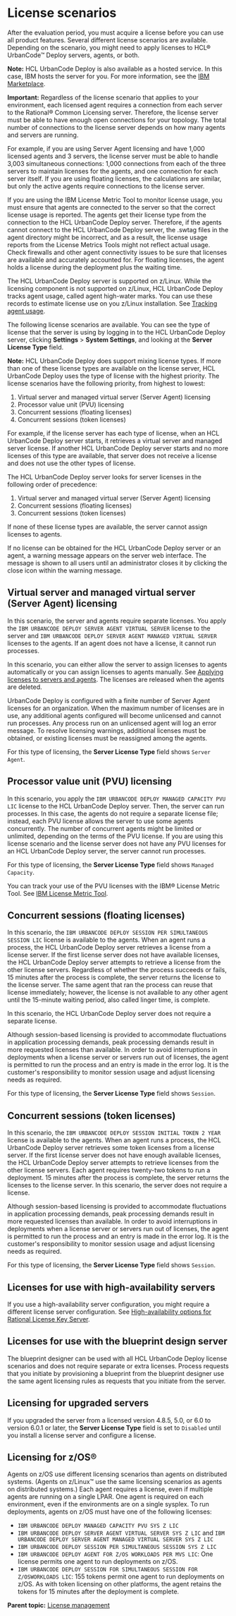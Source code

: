 # License scenarios

After the evaluation period, you must acquire a license before you can use all product features. Several different license scenarios are available. Depending on the scenario, you might need to apply licenses to HCL® UrbanCode™ Deploy servers, agents, or both.

**Note:** HCL UrbanCode Deploy is also available as a hosted service. In this case, IBM hosts the server for you. For more information, see the [IBM Marketplace](https://www.ibm.com/us-en/marketplace/application-release-automation).

**Important:** Regardless of the license scenario that applies to your environment, each licensed agent requires a connection from each server to the Rational® Common Licensing server. Therefore, the license server must be able to have enough open connections for your topology. The total number of connections to the license server depends on how many agents and servers are running.

For example, if you are using Server Agent licensing and have 1,000 licensed agents and 3 servers, the license server must be able to handle 3,003 simultaneous connections: 1,000 connections from each of the three servers to maintain licenses for the agents, and one connection for each server itself. If you are using floating licenses, the calculations are similar, but only the active agents require connections to the license server.

If you are using the IBM License Metric Tool to monitor license usage, you must ensure that agents are connected to the server so that the correct license usage is reported. The agents get their license type from the connection to the HCL UrbanCode Deploy server. Therefore, if the agents cannot connect to the HCL UrbanCode Deploy server, the .swtag files in the agent directory might be incorrect, and as a result, the license usage reports from the License Metrics Tools might not reflect actual usage. Check firewalls and other agent connectivity issues to be sure that licenses are available and accurately accounted for. For floating licenses, the agent holds a license during the deployment plus the waiting time.

The HCL UrbanCode Deploy server is supported on z/Linux. While the licensing component is not supported on z/Linux, HCL UrbanCode Deploy tracks agent usage, called agent high-water marks. You can use these records to estimate license use on you z/Linux installation. See [Tracking agent usage](../../com.ibm.udeploy.doc/topics/license_agentTracking.md).

The following license scenarios are available. You can see the type of license that the server is using by logging in to the HCL UrbanCode Deploy server, clicking **Settings** \> **System Settings**, and looking at the **Server License Type** field.

**Note:** HCL UrbanCode Deploy does support mixing license types. If more than one of these license types are available on the license server, HCL UrbanCode Deploy uses the type of license with the highest priority. The license scenarios have the following priority, from highest to lowest:

1.  Virtual server and managed virtual server \(Server Agent\) licensing
2.  Processor value unit \(PVU\) licensing
3.  Concurrent sessions \(floating licenses\)
4.  Concurrent sessions \(token licenses\)

For example, if the license server has each type of license, when an HCL UrbanCode Deploy server starts, it retrieves a virtual server and managed server license. If another HCL UrbanCode Deploy server starts and no more licenses of this type are available, that server does not receive a license and does not use the other types of license.

The HCL UrbanCode Deploy server looks for server licenses in the following order of precedence:

1.  Virtual server and managed virtual server \(Server Agent\) licensing
2.  Concurrent sessions \(floating licenses\)
3.  Concurrent sessions \(token licenses\)

If none of these license types are available, the server cannot assign licenses to agents.

If no license can be obtained for the HCL UrbanCode Deploy server or an agent, a warning message appears on the server web interface. The message is shown to all users until an administrator closes it by clicking the close icon within the warning message.

## Virtual server and managed virtual server \(Server Agent\) licensing

In this scenario, the server and agents require separate licenses. You apply the `IBM URBANCODE DEPLOY SERVER AGENT VIRTUAL SERVER` license to the server and `IBM URBANCODE DEPLOY SERVER AGENT MANAGED VIRTUAL SERVER` licenses to the agents. If an agent does not have a license, it cannot run processes.

In this scenario, you can either allow the server to assign licenses to agents automatically or you can assign licenses to agents manually. See [Applying licenses to servers and agents](license_apply.md). The licenses are released when the agents are deleted.

UrbanCode Deploy is configured with a finite number of Server Agent licenses for an organization. When the maximum number of licenses are in use, any additional agents configured will become unlicensed and cannot run processes. Any process run on an unlicensed agent will log an error message. To resolve licensing warnings, additional licenses must be obtained, or existing licenses must be reassigned among the agents.

For this type of licensing, the **Server License Type** field shows `Server Agent`.

## Processor value unit \(PVU\) licensing

In this scenario, you apply the `IBM URBANCODE DEPLOY MANAGED CAPACITY PVU LIC` license to the HCL UrbanCode Deploy server. Then, the server can run processes. In this case, the agents do not require a separate license file; instead, each PVU license allows the server to use some agents concurrently. The number of concurrent agents might be limited or unlimited, depending on the terms of the PVU license. If you are using this license scenario and the license server does not have any PVU licenses for an HCL UrbanCode Deploy server, the server cannot run processes.

For this type of licensing, the **Server License Type** field shows `Managed Capacity`.

You can track your use of the PVU licenses with the IBM® License Metric Tool. See [IBM License Metric Tool](http://www-01.ibm.com/support/knowledgecenter/SS8JFY_7.5.0/com.ibm.lmt75.doc/ic-homepage_lmt.html).

## Concurrent sessions \(floating licenses\)

In this scenario, the `IBM URBANCODE DEPLOY SESSION PER SIMULTANEOUS SESSION LIC` license is available to the agents. When an agent runs a process, the HCL UrbanCode Deploy server retrieves a license from a license server. If the first license server does not have available licenses, the HCL UrbanCode Deploy server attempts to retrieve a license from the other license servers. Regardless of whether the process succeeds or fails, 15 minutes after the process is complete, the server returns the license to the license server. The same agent that ran the process can reuse that license immediately; however, the license is not available to any other agent until the 15-minute waiting period, also called linger time, is complete.

In this scenario, the HCL UrbanCode Deploy server does not require a separate license.

Although session-based licensing is provided to accommodate fluctuations in application processing demands, peak processing demands result in more requested licenses than available. In order to avoid interruptions in deployments when a license server or servers run out of licenses, the agent is permitted to run the process and an entry is made in the error log. It is the customer's responsibility to monitor session usage and adjust licensing needs as required.

For this type of licensing, the **Server License Type** field shows `Session`.

## Concurrent sessions \(token licenses\)

In this scenario, the `IBM URBANCODE DEPLOY SESSION INITIAL TOKEN 2 YEAR` license is available to the agents. When an agent runs a process, the HCL UrbanCode Deploy server retrieves some token licenses from a license server. If the first license server does not have enough available licenses, the HCL UrbanCode Deploy server attempts to retrieve licenses from the other license servers. Each agent requires twenty-two tokens to run a deployment. 15 minutes after the process is complete, the server returns the licenses to the license server. In this scenario, the server does not require a license.

Although session-based licensing is provided to accommodate fluctuations in application processing demands, peak processing demands result in more requested licenses than available. In order to avoid interruptions in deployments when a license server or servers run out of licenses, the agent is permitted to run the process and an entry is made in the error log. It is the customer's responsibility to monitor session usage and adjust licensing needs as required.

For this type of licensing, the **Server License Type** field shows `Session`.

## Licenses for use with high-availability servers

If you use a high-availability server configuration, you might require a different license server configuration. See [High-availability options for Rational License Key Server](http://www-01.ibm.com/support/docview.wss?uid=swg27036356).

## Licenses for use with the blueprint design server

The blueprint designer can be used with all HCL UrbanCode Deploy license scenarios and does not require separate or extra licenses. Process requests that you initiate by provisioning a blueprint from the blueprint designer use the same agent licensing rules as requests that you initiate from the server.

## Licensing for upgraded servers

If you upgraded the server from a licensed version 4.8.5, 5.0, or 6.0 to version 6.0.1 or later, the **Server License Type** field is set to `Disabled` until you install a license server and configure a license.

## Licensing for z/OS®

Agents on z/OS use different licensing scenarios than agents on distributed systems. \(Agents on z/Linux™ use the same licensing scenarios as agents on distributed systems.\) Each agent requires a license, even if multiple agents are running on a single LPAR. One agent is required on each environment, even if the environments are on a single sysplex. To run deployments, agents on z/OS must have one of the following licenses:

-   `IBM URBANCODE DEPLOY MANAGED CAPACITY PVU SYS Z LIC`
-   `IBM URBANCODE DEPLOY SERVER AGENT VIRTUAL SERVER SYS Z LIC` and `IBM URBANCODE DEPLOY SERVER AGENT MANAGED VIRTUAL SERVER SYS Z LIC`
-   `IBM URBANCODE DEPLOY SESSION PER SIMULTANEOUS SESSION SYS Z LIC`
-   `IBM URBANCODE DEPLOY AGENT FOR Z/OS WORKLOADS PER MVS LIC`: One license permits one agent to run deployments on z/OS.
-   `IBM URBANCODE DEPLOY SESSION FOR SIMULTANEOUS SESSION FOR Z/OSWORKLOADS LIC`: 155 tokens permit one agent to run deployments on z/OS. As with token licensing on other platforms, the agent retains the tokens for 15 minutes after the deployment is complete.

**Parent topic:** [License management](../../com.ibm.udeploy.doc/topics/licenseManage.md)

